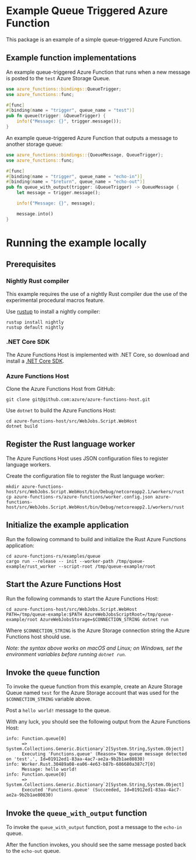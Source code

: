 # Example Queue Triggered Azure Function

This package is an example of a simple queue-triggered Azure Function.

## Example function implementations

An example queue-triggered Azure Function that runs when a new message is posted
to the `test` Azure Storage Queue.

```rust
use azure_functions::bindings::QueueTrigger;
use azure_functions::func;

#[func]
#[binding(name = "trigger", queue_name = "test")]
pub fn queue(trigger: &QueueTrigger) {
    info!("Message: {}", trigger.message());
}
```

An example queue-triggered Azure Function that outputs a message to another storage queue:

```rust
use azure_functions::bindings::{QueueMessage, QueueTrigger};
use azure_functions::func;

#[func]
#[binding(name = "trigger", queue_name = "echo-in")]
#[binding(name = "$return", queue_name = "echo-out")]
pub fn queue_with_output(trigger: &QueueTrigger) -> QueueMessage {
    let message = trigger.message();

    info!("Message: {}", message);

    message.into()
}
```

# Running the example locally

## Prerequisites

### Nightly Rust compiler

This example requires the use of a nightly Rust compiler due the use of the experimental procedural macros feature.

Use [rustup](https://github.com/rust-lang-nursery/rustup.rs) to install a nightly compiler:

```
rustup install nightly
rustup default nightly
```

### .NET Core SDK

The Azure Functions Host is implemented with .NET Core, so download and install a [.NET Core SDK](https://www.microsoft.com/net/download).

### Azure Functions Host

Clone the Azure Functions Host from GitHub:

```
git clone git@github.com:azure/azure-functions-host.git
```

Use `dotnet` to build the Azure Functions Host:

```
cd azure-functions-host/src/WebJobs.Script.WebHost
dotnet build
```

## Register the Rust language worker

The Azure Functions Host uses JSON configuration files to register language workers.

Create the configuration file to register the Rust language worker:

```
mkdir azure-functions-host/src/WebJobs.Script.WebHost/bin/Debug/netcoreapp2.1/workers/rust
cp azure-functions-rs/azure-functions/worker.config.json azure-functions-host/src/WebJobs.Script.WebHost/bin/Debug/netcoreapp2.1/workers/rust
```

## Initialize the example application

Run the following command to build and initialize the Rust Azure Functions application:

```
cd azure-functions-rs/examples/queue
cargo run --release -- init --worker-path /tmp/queue-example/rust_worker --script-root /tmp/queue-example/root
```

## Start the Azure Functions Host

Run the following commands to start the Azure Functions Host:

```
cd azure-functions-host/src/WebJobs.Script.WebHost
PATH=/tmp/queue-example:$PATH AzureWebJobsScriptRoot=/tmp/queue-example/root AzureWebJobsStorage=$CONNECTION_STRING dotnet run
```

Where `$CONNECTION_STRING` is the Azure Storage connection string the Azure Functions host should use.

_Note: the syntax above works on macOS and Linux; on Windows, set the environment variables before running `dotnet run`._

## Invoke the `queue` function

To invoke the queue function from this example, create an Azure Storage Queue named `test` for the Azure Storage account
that was used for the `$CONNECTION_STRING` variable above.

Post a `hello world!` message to the queue.

With any luck, you should see the following output from the Azure Functions Host:

```
info: Function.queue[0]
      => System.Collections.Generic.Dictionary`2[System.String,System.Object]
      Executing 'Functions.queue' (Reason='New queue message detected on 'test'.', Id=01912ed1-83aa-4ac7-ae2a-9b2b1ae80830)
info: Worker.Rust.30489a08-ea06-4e63-b87b-686680a387c7[0]
      Message: hello world!
info: Function.queue[0]
      => System.Collections.Generic.Dictionary`2[System.String,System.Object]
      Executed 'Functions.queue' (Succeeded, Id=01912ed1-83aa-4ac7-ae2a-9b2b1ae80830)
```

## Invoke the `queue_with_output` function

To invoke the `queue_with_output` function, post a message to the `echo-in` queue.

After the function invokes, you should see the same message posted back to the `echo-out` queue.